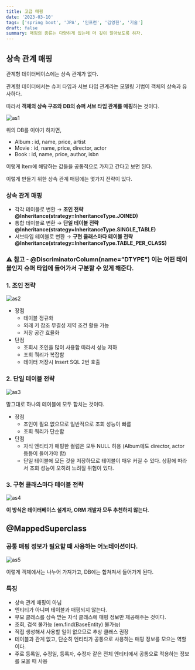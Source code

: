 ```yaml
---
title: 고급 매핑
date: '2023-03-10'
tags: ['spring boot', 'JPA', '인프런', '김영한', '기술']
draft: false
summary: 매핑의 종류는 다양하게 있는데 더 깊이 알아보도록 하자.
---
```


## 상속 관계 매핑

관계형 데이터베이스에는 상속 관계가 없다.

관계형 데이터에서는 슈퍼 타입과 서브 타입 관계라는 모델링 기법이 객체의 상속과 유사하다.

따라서 **객체의 상속 구조와 DB의 슈퍼 서브 타입 관계를 매핑**하는 것이다.

![as1](/static/images/Persist/as1.png)

위의 DB를 이야기 하자면,

- Album : id, name, price, artist
- Movie : id, name, price, director, actor
- Book : id, name, price, author, isbn

이렇게 Item에 해당하는 값들을 공통적으로 가지고 간다고 보면 된다.

이렇게 만들기 위한 상속 관계 매핑에는 몇가지 전략이 있다.

### 상속 관계 매핑

- 각각 테이블로 변환 → **조인 전략**
  **@Inheritance(strategy=InheritanceType.JOINED)**
- 통합 테이블로 변환 → **단일 테이블 전략**
  **@Inheritance(strategy=InheritanceType.SINGLE_TABLE)**
- 서브타입 테이블로 변환 → **구현 클래스마다 테이블 전략**
  **@Inheritance(strategy=InheritanceType.TABLE_PER_CLASS)**

### ⚠️ 참고 - @DiscriminatorColumn(name=”DTYPE”) 이는 어떤 테이블인지 슈퍼 타입에 들어가서 구분할 수 있게 해준다.

### 1. 조인 전략

![as2](/static/images/Persist/as2.png)

- 장점
  - 테이블 정규화
  - 외래 키 참조 무결성 제약 조건 활용 가능
  - 저장 공간 효율화
- 단점
  - 조회시 조인을 많이 사용함 따라서 성능 저하
  - 조회 쿼리가 복잡함
  - 데이터 저장시 Insert SQL 2번 호출

### 2. 단일 테이블 전략

![as3](/static/images/Persist/as3.png)

말그대로 하나의 테이블에 모두 합치는 것이다.

- 장점
  - 조인이 필요 없으므로 일반적으로 조회 성능이 빠름
  - 조회 쿼리가 단순함
- 단점
  - 자식 엔티티가 매핑한 컬럼은 모두 NULL 허용
    (Album에도 director, actor 등등이 들어가야 함)
  - 단일 테이블에 모든 것을 저장하므로 테이블이 매우 커질 수 있다. 상황에 따라서 조회 성능이 오히려 느려질 위험이 있다.

### 3. 구현 클래스마다 테이블 전략

![as4](/static/images/Persist/as4.png)

**이 방식은 데이터베이스 설계자, ORM 개발자 모두 추천하지 않는다.**

## @MappedSuperclass

### 공통 매핑 정보가 필요할 때 사용하는 어노테이션이다.

![as5](/static/images/Persist/as5.png)

이렇게 객체에서는 나누어 가져가고, DB에는 합쳐져서 들어가게 된다.

### 특징

- 상속 관계 매핑이 아님
- 엔티티가 아니며 테이블과 매핑되지 않는다.
- 부모 클래스를 상속 받는 자식 클래스에 매핑 정보만 제공해주는 것이다.
- 조회, 검색 불가능 (em.find(BaseEntity) 불가능)
- 직접 생성해서 사용할 일이 없으므로 추상 클래스 권장
- 테이블과 관계 없고, 단순히 엔티티가 공통으로 사용하는 매핑 정보를 모으는 역할이다.
- 주로 등록일, 수정일, 등록자, 수정자 같은 전체 엔티티에서 공통으로 적용하는 정보를 모을 때 사용
